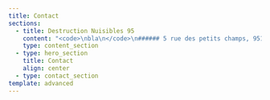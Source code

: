 ```yaml
---
title: Contact
sections:
  - title: Destruction Nuisibles 95
    content: "<code>\nbla\n</code>\n###### 5 rue des petits champs, 95130 Franconville\n\n## ☎ : 07 54 37 32 54\n\n\t"
    type: content_section
  - type: hero_section
    title: Contact
    align: center
  - type: contact_section
template: advanced
---
```

